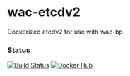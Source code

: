 # wac-etcdv2
Dockerized etcdv2 for use with wac-bp

### Status
[![Build Status](https://travis-ci.org/chad-autry/wac-etcdv2.svg?branch=master)](https://travis-ci.org/chad-autry/wac-rethinkdb-config-templater)
[![Docker Hub](https://img.shields.io/badge/docker-ready-blue.svg)](https://registry.hub.docker.com/u/chadautry/wac-etcdv2/)
